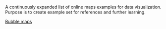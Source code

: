 A continuously expanded list of online maps examples for data visualization. Purpose is to create example set for references and further learning.

[Bubble maps](#bubble-maps)

[1]: http://blog.visual.ly/you-are-here-using-maps-in-data-visualization/
[2]: http://www.mapsdata.co.uk/how-to-use-mapsdata/#visualize
[3]: http://www.census.gov/dataviz/
